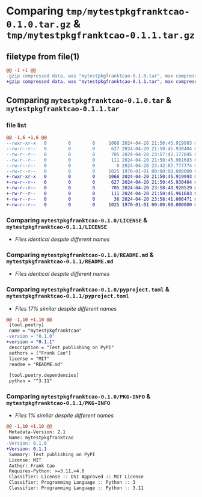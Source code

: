 # Comparing `tmp/mytestpkgfranktcao-0.1.0.tar.gz` & `tmp/mytestpkgfranktcao-0.1.1.tar.gz`

## filetype from file(1)

```diff
@@ -1 +1 @@
-gzip compressed data, was "mytestpkgfranktcao-0.1.0.tar", max compression
+gzip compressed data, was "mytestpkgfranktcao-0.1.1.tar", max compression
```

## Comparing `mytestpkgfranktcao-0.1.0.tar` & `mytestpkgfranktcao-0.1.1.tar`

### file list

```diff
@@ -1,6 +1,6 @@
--rwxr-xr-x   0        0        0     1068 2024-04-20 21:50:45.919993 mytestpkgfranktcao-0.1.0/LICENSE
--rw-r--r--   0        0        0      627 2024-04-20 21:50:45.930404 mytestpkgfranktcao-0.1.0/README.md
--rw-r--r--   0        0        0      705 2024-04-20 23:57:42.177045 mytestpkgfranktcao-0.1.0/pyproject.toml
--rw-r--r--   0        0        0      111 2024-04-20 21:50:45.961683 mytestpkgfranktcao-0.1.0/src/mytestpkgfranktcao/__init__.py
--rw-r--r--   0        0        0        0 2024-04-20 23:42:07.777774 mytestpkgfranktcao-0.1.0/src/mytestpkgfranktcao/mytestpkg.py
--rw-r--r--   0        0        0     1025 1970-01-01 00:00:00.000000 mytestpkgfranktcao-0.1.0/PKG-INFO
+-rwxr-xr-x   0        0        0     1068 2024-04-20 21:50:45.919993 mytestpkgfranktcao-0.1.1/LICENSE
+-rw-r--r--   0        0        0      627 2024-04-20 21:50:45.930404 mytestpkgfranktcao-0.1.1/README.md
+-rw-r--r--   0        0        0      705 2024-04-20 23:58:48.920529 mytestpkgfranktcao-0.1.1/pyproject.toml
+-rw-r--r--   0        0        0      111 2024-04-20 21:50:45.961683 mytestpkgfranktcao-0.1.1/src/mytestpkgfranktcao/__init__.py
+-rw-r--r--   0        0        0       36 2024-04-20 23:58:41.006471 mytestpkgfranktcao-0.1.1/src/mytestpkgfranktcao/mytestpkg.py
+-rw-r--r--   0        0        0     1025 1970-01-01 00:00:00.000000 mytestpkgfranktcao-0.1.1/PKG-INFO
```

### Comparing `mytestpkgfranktcao-0.1.0/LICENSE` & `mytestpkgfranktcao-0.1.1/LICENSE`

 * *Files identical despite different names*

### Comparing `mytestpkgfranktcao-0.1.0/README.md` & `mytestpkgfranktcao-0.1.1/README.md`

 * *Files identical despite different names*

### Comparing `mytestpkgfranktcao-0.1.0/pyproject.toml` & `mytestpkgfranktcao-0.1.1/pyproject.toml`

 * *Files 17% similar despite different names*

```diff
@@ -1,10 +1,10 @@
 [tool.poetry]
 name = "mytestpkgfranktcao"
-version = "0.1.0"
+version = "0.1.1"
 description = "Test publishing on PyPI"
 authors = ["Frank Cao"]
 license = "MIT"
 readme = "README.md"
 
 [tool.poetry.dependencies]
 python = "^3.11"
```

### Comparing `mytestpkgfranktcao-0.1.0/PKG-INFO` & `mytestpkgfranktcao-0.1.1/PKG-INFO`

 * *Files 1% similar despite different names*

```diff
@@ -1,10 +1,10 @@
 Metadata-Version: 2.1
 Name: mytestpkgfranktcao
-Version: 0.1.0
+Version: 0.1.1
 Summary: Test publishing on PyPI
 License: MIT
 Author: Frank Cao
 Requires-Python: >=3.11,<4.0
 Classifier: License :: OSI Approved :: MIT License
 Classifier: Programming Language :: Python :: 3
 Classifier: Programming Language :: Python :: 3.11
```


